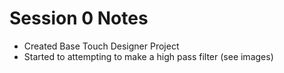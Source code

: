 # Session 0 Notes

- Created Base Touch Designer Project
- Started to attempting to make a high pass filter (see images)
